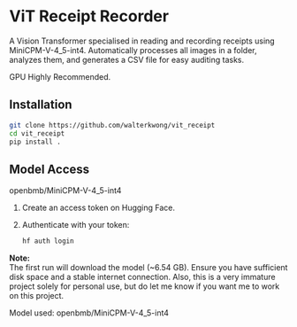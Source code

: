 # ViT Receipt Recorder

A Vision Transformer specialised in reading and recording receipts using MiniCPM-V-4_5-int4. Automatically processes all images in a folder, analyzes them, and generates a CSV file for easy auditing tasks.

GPU Highly Recommended.

## Installation

```bash
git clone https://github.com/walterkwong/vit_receipt
cd vit_receipt
pip install .
```

## Model Access
openbmb/MiniCPM-V-4_5-int4
1. Create an access token on Hugging Face.
2. Authenticate with your token:

    ```bash
    hf auth login
    ```

**Note:**  
The first run will download the model (~6.54 GB). Ensure you have sufficient disk space and a stable internet connection. Also, this is a very immature project solely for personal use, but do let me know if you want me to work on this project. 

Model used: openbmb/MiniCPM-V-4_5-int4
